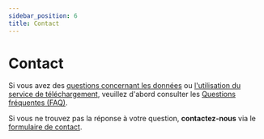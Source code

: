 ```yaml
---
sidebar_position: 6
title: Contact
---
```


# Contact

Si vous avez des [questions concernant les données](/a-data-groundbased) ou [l'utilisation du service de téléchargement](/general/download), veuillez d'abord consulter les [Questions fréquentes (FAQ)](/general/faq). 

Si vous ne trouvez pas la réponse à votre question, **contactez-nous** via le [formulaire de contact](https://www.meteosuisse.admin.ch/portrait/contact/formulaire-de-contact.html).
